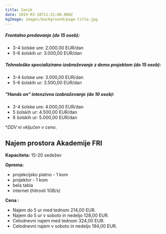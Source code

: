 ```yaml
---
title: Cenik
date: 2019-03-18T11:21:00.000Z
bgImage: images/background/page-title.jpg
---
```

##### Frontalno predavanje (do 15 oseb):

* 3-4 šolske ure: 2.000,00 EUR/dan
* 5-6 šolskih ur: 3.000,00 EUR/dan

##### Tehnološko specializirano izobraževanje z demo projektom (do 15 oseb):

* 3-4 šolske ure: 3.000,00 EUR/dan
* 5-6 šolskih ur: 3.500,00 EUR/dan

##### "Hands on" intenzivno izobraževanje (do 10 oseb):

* 3-4 šolske ure: 4.000,00 EUR/dan
* 5 šolskih ur: 4.500,00 EUR/dan
* 6 šolskih ur: 5.000,00 EUR/dan

\*_DDV ni vključen v ceno_.



## **Najem prostora Akademije FRI**

**Kapaciteta:** 15-20 sedežev

**Oprema:**

* projekcijsko platno - 1 kom
* projektor - 1 kom
* bela tabla
* internet (hitrosti 1GB/s)

**Cena:**

* Najem do 5 ur med tednom 214,00 EUR.
* Najem do 5 ur v soboto in nedeljo 128,00 EUR.
* Celodnevni najem med tednom 324,00 EUR.
* Celodnevni najem v soboto in nedeljo 194,00 EUR.
